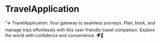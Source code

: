 # TravelApplication
"✈️ TravelApplication: Your gateway to seamless journeys. Plan, book, and manage trips effortlessly with this user-friendly travel companion. Explore the world with confidence and convenience. 🌍🌟
